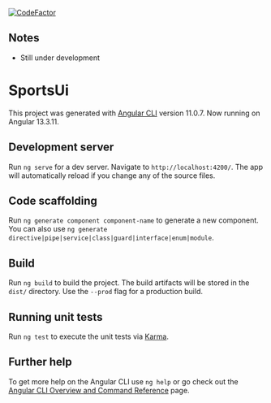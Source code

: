[![CodeFactor](https://www.codefactor.io/repository/github/npinciak/fantasy-ui/badge)](https://www.codefactor.io/repository/github/npinciak/fantasy-ui)

## Notes

- Still under development

# SportsUi

This project was generated with [Angular CLI](https://github.com/angular/angular-cli) version 11.0.7. Now running on Angular 13.3.11.

## Development server

Run `ng serve` for a dev server. Navigate to `http://localhost:4200/`. The app will automatically reload if you change any of the source files.

## Code scaffolding

Run `ng generate component component-name` to generate a new component. You can also use `ng generate directive|pipe|service|class|guard|interface|enum|module`.

## Build

Run `ng build` to build the project. The build artifacts will be stored in the `dist/` directory. Use the `--prod` flag for a production build.

## Running unit tests

Run `ng test` to execute the unit tests via [Karma](https://karma-runner.github.io).

## Further help

To get more help on the Angular CLI use `ng help` or go check out the [Angular CLI Overview and Command Reference](https://angular.io/cli) page.
